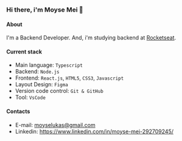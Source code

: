 ### Hi there, i'm Moyse Mei 👋

#### About
I'm a Backend Developer. And, i'm studying backend at [Rocketseat](https://www.rocketseat.com.br/).

#### Current stack
- Main language: `Typescript`
- Backend: `Node.js`
- Frontend: `React.js`, `HTML5`, `CSS3`, `Javascript`
- Layout Design: `Figma`
- Version code control: `Git & GitHub`
- Tool: `VsCode`

#### Contacts
- E-mail: moyselukas@gmail.com
- Linkedin: https://www.linkedin.com/in/moyse-mei-292709245/
